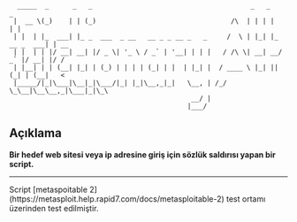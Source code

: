 ```
  _____  _      _   _                                        _   _             _    
 |  __ \(_)    | | (_)                                  /\  | | | |           | |   
 | |  | |_  ___| |_ _  ___  _ __   __ _ _ __ _   _     /  \ | |_| |_ __ _  ___| | __
 | |  | | |/ __| __| |/ _ \| '_ \ / _` | '__| | | |   / /\ \| __| __/ _` |/ __| |/ /
 | |__| | | (__| |_| | (_) | | | | (_| | |  | |_| |  / ____ \ |_| || (_| | (__|   < 
 |_____/|_|\___|\__|_|\___/|_| |_|\__,_|_|   \__, | /_/    \_\__|\__\__,_|\___|_|\_\
                                              __/ |                                 
                                             |___/                                  
```


## Açıklama
**Bir hedef web sitesi veya ip adresine giriş için sözlük saldırısı yapan bir script.**

<hr>
Script [metaspoitable 2](https://metasploit.help.rapid7.com/docs/metasploitable-2)  test ortamı üzerinden test edilmiştir.
 

